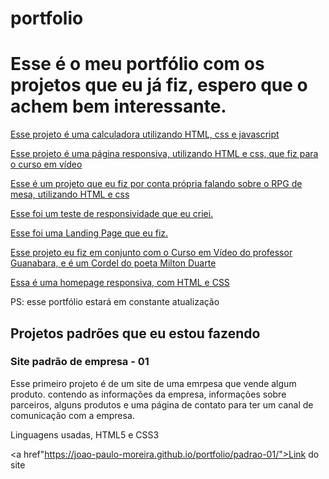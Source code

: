 # portfolio
 
<h1>Esse é o meu portfólio com os projetos que eu já fiz, espero que o achem bem interessante.</h1>

<a href="https://joao-paulo-moreira.github.io/portfolio/calculadora/" target="_blank">Esse projeto é uma calculadora utilizando HTML, css e javascript</a>

<a href="https://joao-paulo-moreira.github.io/portfolio/projeto-android/android" target="_blank">Esse projeto é uma página responsiva, utilizando HTML e css, que fiz para o curso em vídeo</a>

<a href="https://joao-paulo-moreira.github.io/portfolio/RPG-o-que-e/" target="_blank">Esse é um projeto que eu fiz por conta própria falando sobre o RPG de mesa, utilizando HTML e css</a>

<a href="https://joao-paulo-moreira.github.io/portfolio/teste-responsivo/" target="_blank">Esse foi um teste de responsividade que eu criei.</a>

<a href="https://joao-paulo-moreira.github.io/portfolio/projeto-landing/" target="_blank">Esse foi uma Landing Page que eu fiz.</a>

<a href="https://joao-paulo-moreira.github.io/portfolio/projeto-cordel/" target="_blank">Esse projeto eu fiz em conjunto com o Curso em Vídeo do professor Guanabara, e é um Cordel do poeta Milton Duarte<a>

<a href="https://joao-paulo-moreira.github.io/portfolio/meu-site/" target="_blank"> Essa é uma homepage responsiva, com HTML e CSS</a>

PS: esse portfólio estará em constante atualização

<h2>Projetos padrões que eu estou fazendo</h2>

<h3>Site padrão de empresa - 01</h3>
<p>Esse primeiro projeto é de um site de uma emrpesa que vende algum produto. contendo as informações da empresa, informações sobre parceiros, alguns produtos e uma página de contato para ter um canal de comunicação com a empresa. </p>
<p>Linguagens usadas, HTML5 e CSS3</p>

<a href"https://joao-paulo-moreira.github.io/portfolio/padrao-01/">Link do site</a>